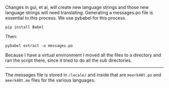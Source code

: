 Changes in gui, et al, will create new language strings and those new language strings will need translating. Generating a messages.po file is essential to this process. We use pybabel for this process. 

`pip install Babel`

Then:

`pybabel extract -o messages.po`

Because I have a virtual environment I moved all the files to a directory and ran the script there, since it tried to do all the sub directories.

---

The messages file is stored in `/locale/` and inside that are `meerk40t.po` and `meerk40t.mo` files for the various languages.
